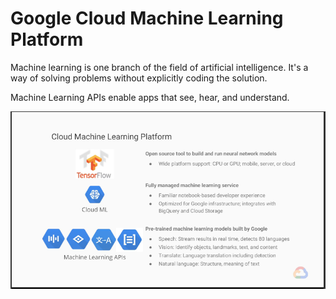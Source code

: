 # Google Cloud Machine Learning Platform

Machine learning is one branch of the field of artificial intelligence. It's a way of solving problems without explicitly coding the solution.

Machine Learning APIs enable apps that see, hear, and understand.

![Alt text](images/machinelearningplatform.png?raw=true "Machine Learning Platform")

